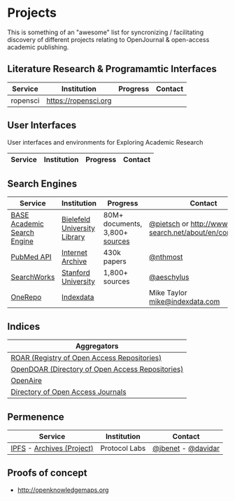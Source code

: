 # Projects

This is something of an "awesome" list for syncronizing / facilitating discovery of different projects relating to OpenJournal & open-access academic publishing.

## Literature Research & Programamtic Interfaces

| Service | Institution | Progress | Contact | 
|---------|-------------|----------|---------|
| ropensci | https://ropensci.org | |  |

## User Interfaces

User interfaces and environments for Exploring Academic Research

| Service | Institution | Progress | Contact | 
|---------|-------------|----------|---------|


## Search Engines

| Service | Institution | Progress | Contact | 
|---------|-------------|----------|---------|
| [BASE Academic Search Engine](http://www.base-search.net/about/en/) | [Bielefeld University Library](www.ub.uni-bielefeld.de/english) | 80M+ documents, 3,800+ [sources](www.base-search.net/about/en/about_sources_date_dn.php) | [@pietsch](https://github.com/pietsch) or http://www.base-search.net/about/en/contact.php |
| [PubMed API](https://api.archivelab.org/scholar/pubmed) | [Internet Archive](https://archive.org) | 430k papers | [@nthmost](https://github.com/nthmost) |
| [SearchWorks](https://searchworks.stanford.edu/databases) | [Stanford University](https://library.stanford.edu/blogs/topic/digital-library) | 1,800+ sources | [@aeschylus](https://github.com/aeschylus) |
| [OneRepo](https://onerepo.net) | [Indexdata](indexdata.com) | | Mike Taylor <mike@indexdata.com> |

## Indices
| Aggregators |
|-------------|
| [ROAR (Registry of Open Access Repositories)](http://roar.eprints.org)
| [OpenDOAR (Directory of Open Access Repositories)](http://www.opendoar.org/) |
| [OpenAire](https://openaire.eu) |
| [Directory of Open Access Journals](https://doaj.org) |

## Permenence

| Service | Institution | Contact |
|---------|-------------|---------|
| [IPFS](https://github.com/ipfs/ipfs) - [Archives (Project)](https://github.com/ipfs/archives/issues) | Protocol Labs | [@jbenet](https://github.com/jbenet) - [@davidar](https://github.com/davidar) |

## Proofs of concept

- http://openknowledgemaps.org
